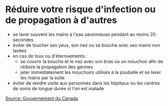 # Réduire votre risque d'infection ou de propagation à d'autres

- se laver souvent les mains à l'eau savonneuse pendant au moins 20 secondes
- éviter de toucher ses yeux, son nez ou sa bouche avec ses mains non lavées
- en cas de toux ou d'éternuements :
  - se couvrir la bouche et le nez avec son bras ou un mouchoir afin de réduire la propagation des germes
  - jeter immédiatement les mouchoirs utilisés à la poubelle et se laver les mains par la suite
- éviter de rendre visite aux personnes dans les hôpitaux ou les centres de soins de longue durée si l'on est malade

[Source: Gouvernement du Canada](https://www.canada.ca/en/public-health/services/diseases/2019-novel-coronavirus-infection/prevention-risks.html)
